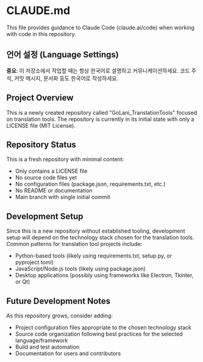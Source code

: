 # CLAUDE.md

This file provides guidance to Claude Code (claude.ai/code) when working with code in this repository.

## 언어 설정 (Language Settings)

**중요**: 이 저장소에서 작업할 때는 항상 한국어로 설명하고 커뮤니케이션하세요. 코드 주석, 커밋 메시지, 문서화 등도 한국어로 작성하세요.

## Project Overview

This is a newly created repository called "GoLani_TranslationTools" focused on translation tools. The repository is currently in its initial state with only a LICENSE file (MIT License).

## Repository Status

This is a fresh repository with minimal content:
- Only contains a LICENSE file
- No source code files yet
- No configuration files (package.json, requirements.txt, etc.)
- No README or documentation
- Main branch with single initial commit

## Development Setup

Since this is a new repository without established tooling, development setup will depend on the technology stack chosen for the translation tools. Common patterns for translation tool projects include:

- Python-based tools (likely using requirements.txt, setup.py, or pyproject.toml)
- JavaScript/Node.js tools (likely using package.json)
- Desktop applications (possibly using frameworks like Electron, Tkinter, or Qt)

## Future Development Notes

As this repository grows, consider adding:
- Project configuration files appropriate to the chosen technology stack
- Source code organization following best practices for the selected language/framework
- Build and test automation
- Documentation for users and contributors
